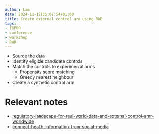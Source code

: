 ```yaml
---
author: Lam
date: 2024-11-17T15:07:54+01:00
title: Create external control arm using RWD
tags:
- ISPOR
- conference
- workshop
- RWD
---
```


- Source the data
- Identify eligible candidate controls
- Match the controls to experimental arms
  - Propensity score matching
  - Greedy nearest neighbour
- Create a synthetic control arm

# Relevant notes

- [regulatory-landscape-for-real-world-data-and-external-control-amr-worldwide](Resources/regulatory-landscape-for-real-world-data-and-external-control-amr-worldwide.md) 
- [connect-health-information-from-social-media](Resources/connect-health-information-from-social-media.md) 
